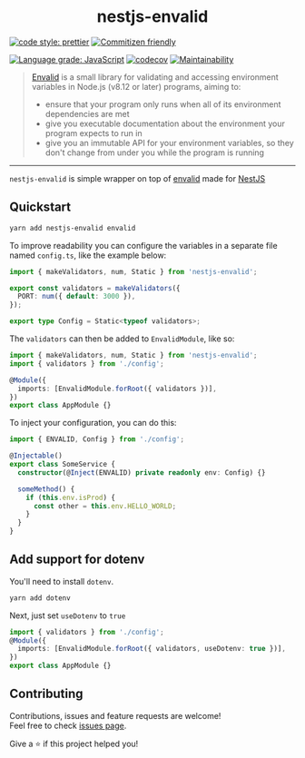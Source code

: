 <h1 align="center">nestjs-envalid</h1>

[![code style: prettier](https://img.shields.io/badge/code_style-prettier-ff69b4.svg?style=flat-square)](https://github.com/prettier/prettier)
[![Commitizen friendly](https://img.shields.io/badge/commitizen-friendly-brightgreen.svg?style=flat-square)](http://commitizen.github.io/cz-cli/)

[![Language grade: JavaScript](https://img.shields.io/lgtm/grade/javascript/g/cobraz/nestjs-envalid.svg?logo=lgtm&logoWidth=18)](https://lgtm.com/projects/g/cobraz/nestjs-envalid/context:javascript)
[![codecov](https://codecov.io/gh/cobraz/nestjs-envalid/branch/main/graph/badge.svg)](https://codecov.io/gh/cobraz/nestjs-envalid)
[![Maintainability](https://api.codeclimate.com/v1/badges/8549751f50ac68b36842/maintainability)](https://codeclimate.com/github/cobraz/nestjs-envalid/maintainability)

> [Envalid][] is a small library for validating and accessing environment
> variables in Node.js (v8.12 or later) programs, aiming to:
>
> - ensure that your program only runs when all of its environment dependencies
>   are met
> - give you executable documentation about the environment your program expects
>   to run in
> - give you an immutable API for your environment variables, so they don't
>   change from under you while the program is running

---

`nestjs-envalid` is simple wrapper on top of [envalid][] made for [NestJS][]

[envalid]: https://github.com/af/envalid
[nestjs]: https://github.com/nestjs/nest

## Quickstart

```sh
yarn add nestjs-envalid envalid
```

To improve readability you can configure the variables in a separate file named
`config.ts`, like the example below:

```typescript
import { makeValidators, num, Static } from 'nestjs-envalid';

export const validators = makeValidators({
  PORT: num({ default: 3000 }),
});

export type Config = Static<typeof validators>;
```

The `validators` can then be added to `EnvalidModule`, like so:

```typescript
import { makeValidators, num, Static } from 'nestjs-envalid';
import { validators } from './config';

@Module({
  imports: [EnvalidModule.forRoot({ validators })],
})
export class AppModule {}
```

To inject your configuration, you can do this:

```typescript
import { ENVALID, Config } from './config';

@Injectable()
export class SomeService {
  constructor(@Inject(ENVALID) private readonly env: Config) {}

  someMethod() {
    if (this.env.isProd) {
      const other = this.env.HELLO_WORLD;
    }
  }
}
```

## Add support for dotenv

You'll need to install `dotenv`. 

```sh
yarn add dotenv
```

Next, just set `useDotenv` to `true`

```typescript
import { validators } from './config';
@Module({
  imports: [EnvalidModule.forRoot({ validators, useDotenv: true })],
})
export class AppModule {}
```


## Contributing

Contributions, issues and feature requests are welcome!<br />Feel free to check
[issues page](https://github.com/cobraz/nestjs-envalid/issues).

Give a ⭐️ if this project helped you!
